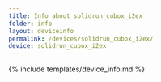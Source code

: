 ```yaml
---
title: Info about solidrun_cubox_i2ex
folder: info
layout: deviceinfo
permalink: /devices/solidrun_cubox_i2ex/
device: solidrun_cubox_i2ex
---
```

{% include templates/device_info.md %}
